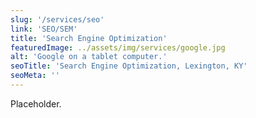 ```yaml
---
slug: '/services/seo'
link: 'SEO/SEM'
title: 'Search Engine Optimization'
featuredImage: ../assets/img/services/google.jpg
alt: 'Google on a tablet computer.'
seoTitle: 'Search Engine Optimization, Lexington, KY'
seoMeta: ''
---
```


Placeholder.

